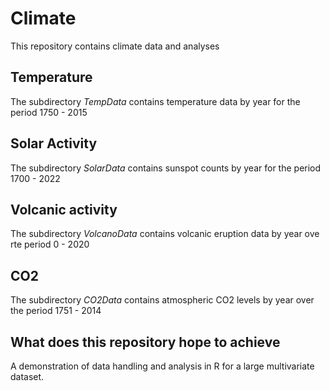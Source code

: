 # Climate #
This repository contains climate data and analyses

## Temperature  ##
The subdirectory _TempData_ contains temperature data  by year for the period 1750 - 2015

## Solar Activity ##
The subdirectory _SolarData_ contains sunspot counts by year for the period 1700 - 2022

##  Volcanic activity ##
The subdirectory _VolcanoData_ contains volcanic eruption data by year ove rte period 0 - 2020

## CO2 ## 
The subdirectory _CO2Data_ contains atmospheric CO2 levels by year over the period 1751 - 2014 

## What does this repository hope to achieve ##
A demonstration of data handling and analysis in R for a large multivariate dataset.

